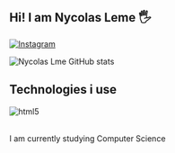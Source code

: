## Hi! I am Nycolas Leme 🖐

[![Instagram](https://img.shields.io/badge/Instagram-E4405F?style=for-the-badge&logo=instagram&logoColor=white)](https://instagram.com/lemegns?igshid=MzMyNGUyNmU2YQ==)

![Nycolas Lme GitHub stats](https://github-readme-stats.vercel.app/api?username=nycolasleme&show_icons=true&theme=dracula)

## Technologies i use

<div style = "display: inline_block"<br/>
   <img align="center" alt="html5" src="https://img.shields.io/badge/C-00599C?style=for-the-badge&logo=c&logoColor=white" />
</div><br/>

I am currently studying Computer Science

